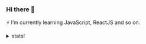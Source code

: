 ### Hi there 👋

⚡ I’m currently learning JavaScript, ReactJS and so on.

<details>
 <summary>stats!</summary>
  <img src="https://github-readme-stats.vercel.app/api?username=halitaydin&show_icons=true&theme=github_dark" />
</details>
